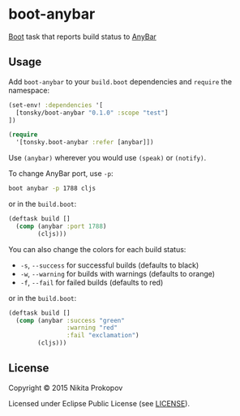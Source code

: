 # boot-anybar

[Boot](https://github.com/boot-clj/boot) task that reports build status to [AnyBar](https://github.com/tonsky/AnyBar)

## Usage

Add `boot-anybar` to your `build.boot` dependencies and `require` the namespace:

```clj
(set-env! :dependencies '[
  [tonsky/boot-anybar "0.1.0" :scope "test"]
])

(require
  '[tonsky.boot-anybar :refer [anybar]])
```

Use `(anybar)` wherever you would use `(speak)` or `(notify)`.

To change AnyBar port, use `-p`:

```bash
boot anybar -p 1788 cljs
```

or in the `build.boot`:

```clj
(deftask build []
  (comp (anybar :port 1788)
        (cljs)))
```

You can also change the colors for each build status:

- `-s`, `--success` for successful builds (defaults to black)
- `-w`, `--warning` for builds with warnings (defaults to orange)
- `-f`, `--fail` for failed builds (defaults to red)

or in the `build.boot`:

```clj
(deftask build []
  (comp (anybar :success "green"
                :warning "red"
                :fail "exclamation")
        (cljs)))
```

## License

Copyright © 2015 Nikita Prokopov

Licensed under Eclipse Public License (see [LICENSE](LICENSE)).
